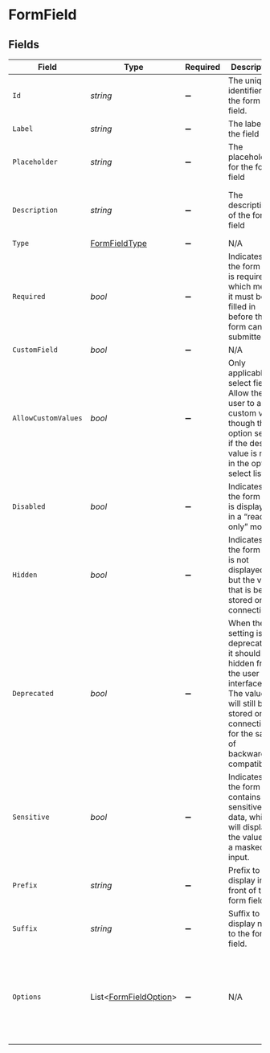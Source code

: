 # FormField


## Fields

| Field                                                                                                                                                                  | Type                                                                                                                                                                   | Required                                                                                                                                                               | Description                                                                                                                                                            | Example                                                                                                                                                                |
| ---------------------------------------------------------------------------------------------------------------------------------------------------------------------- | ---------------------------------------------------------------------------------------------------------------------------------------------------------------------- | ---------------------------------------------------------------------------------------------------------------------------------------------------------------------- | ---------------------------------------------------------------------------------------------------------------------------------------------------------------------- | ---------------------------------------------------------------------------------------------------------------------------------------------------------------------- |
| `Id`                                                                                                                                                                   | *string*                                                                                                                                                               | :heavy_minus_sign:                                                                                                                                                     | The unique identifier of the form field.                                                                                                                               | channel                                                                                                                                                                |
| `Label`                                                                                                                                                                | *string*                                                                                                                                                               | :heavy_minus_sign:                                                                                                                                                     | The label of the field                                                                                                                                                 | Channel                                                                                                                                                                |
| `Placeholder`                                                                                                                                                          | *string*                                                                                                                                                               | :heavy_minus_sign:                                                                                                                                                     | The placeholder for the form field                                                                                                                                     | Select a channel                                                                                                                                                       |
| `Description`                                                                                                                                                          | *string*                                                                                                                                                               | :heavy_minus_sign:                                                                                                                                                     | The description of the form field                                                                                                                                      | Slack channel to push notification to                                                                                                                                  |
| `Type`                                                                                                                                                                 | [FormFieldType](../../Models/Components/FormFieldType.md)                                                                                                              | :heavy_minus_sign:                                                                                                                                                     | N/A                                                                                                                                                                    | select                                                                                                                                                                 |
| `Required`                                                                                                                                                             | *bool*                                                                                                                                                                 | :heavy_minus_sign:                                                                                                                                                     | Indicates if the form field is required, which means it must be filled in before the form can be submitted                                                             | true                                                                                                                                                                   |
| `CustomField`                                                                                                                                                          | *bool*                                                                                                                                                                 | :heavy_minus_sign:                                                                                                                                                     | N/A                                                                                                                                                                    | false                                                                                                                                                                  |
| `AllowCustomValues`                                                                                                                                                    | *bool*                                                                                                                                                                 | :heavy_minus_sign:                                                                                                                                                     | Only applicable to select fields. Allow the user to add a custom value though the option select if the desired value is not in the option select list.                 | false                                                                                                                                                                  |
| `Disabled`                                                                                                                                                             | *bool*                                                                                                                                                                 | :heavy_minus_sign:                                                                                                                                                     | Indicates if the form field is displayed in a “read-only” mode.                                                                                                        | false                                                                                                                                                                  |
| `Hidden`                                                                                                                                                               | *bool*                                                                                                                                                                 | :heavy_minus_sign:                                                                                                                                                     | Indicates if the form field is not displayed but the value that is being stored on the connection.                                                                     | false                                                                                                                                                                  |
| `Deprecated`                                                                                                                                                           | *bool*                                                                                                                                                                 | :heavy_minus_sign:                                                                                                                                                     | When the setting is deprecated, it should be hidden from the user interface. The value will still be stored on the connection for the sake of backwards compatibility. | false                                                                                                                                                                  |
| `Sensitive`                                                                                                                                                            | *bool*                                                                                                                                                                 | :heavy_minus_sign:                                                                                                                                                     | Indicates if the form field contains sensitive data, which will display the value as a masked input.                                                                   | false                                                                                                                                                                  |
| `Prefix`                                                                                                                                                               | *string*                                                                                                                                                               | :heavy_minus_sign:                                                                                                                                                     | Prefix to display in front of the form field.                                                                                                                          | https://                                                                                                                                                               |
| `Suffix`                                                                                                                                                               | *string*                                                                                                                                                               | :heavy_minus_sign:                                                                                                                                                     | Suffix to display next to the form field.                                                                                                                              | .shopify.com                                                                                                                                                           |
| `Options`                                                                                                                                                              | List<[FormFieldOption](../../Models/Components/FormFieldOption.md)>                                                                                                    | :heavy_minus_sign:                                                                                                                                                     | N/A                                                                                                                                                                    | [<br/>{<br/>"label": "General Channel",<br/>"value": "general"<br/>}<br/>]                                                                                             |